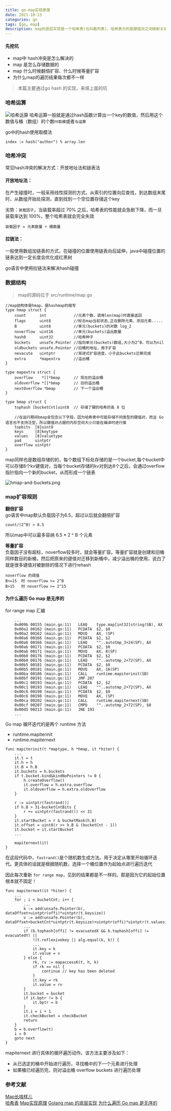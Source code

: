 ```yaml
---
title: go-map实现原理
date: 2021-10-13
categories: go
tags: [go, map]
description: map的底层实现是一个哈希表(也叫散列表)，哈希表示的是键值对之间映射关系
---
```



#### 先挖坑
- map中 hash冲突是怎么解决的
- map 是怎么存储数据的
- map 什么时候翻倍扩容、什么时候等量扩容
- 为什么map的遍历结果每次都不一样

> 本篇主要通过go hash 的实现，来填上面的坑

### 哈希运算

![哈希运算](../images/哈希运算.png)
哈希运算一般就是通过hash函数计算出一个key的数值，然后用这个数值与桶（数组）的个数m`取模`或者`与运算`

go中的hash使用取模法
```
index := hash("author") % array.len
```
### 哈希冲突

常见hash冲突的解决方式：开放地址法和链表法

#### 开放地址法：
在产生碰撞时，一般采用线性探测的方式，从索引的位置向后查找，到达数组末尾时，从数组开始处探测，直到找到一个空位置存储这个key

劣势：`装载因子`，当装载率超过 70% 之后，哈希表的性能就会急剧下降，而一旦装载率达到 100%，整个哈希表就会完全失效


```
装载因子 = 元素数量 ÷ 桶数量
```

#### 拉链法：
一般使用数组加链表的方式，在碰撞的位置使用链表向后延伸，java中碰撞位置的链表达到一定长度会优化成红黑树

go语言中使用拉链法来解决hash碰撞

### 数据结构

> map的源码位于 src/runtime/map.go
```golang
//map结构体是hmap，是hashmap的缩写
type hmap struct {
    count      int            //元素个数，调用len(map)时直接返回
    flags      uint8          //标志map当前状态,正在删除元素、添加元素.....
    B          uint8          //单元(buckets)的对数 log_2 
    noverflow  uint16         //单元(buckets)溢出数量
    hash0      uint32         //哈希种子
    buckets    unsafe.Pointer //指向单元(buckets)数组,大小为2^B，可以为nil
    oldbuckets unsafe.Pointer //旧桶的地址，用于扩容
    nevacute   uintptr        //渐进式扩容进度，小于此buckets迁移完成
    extra      *mapextra      //溢出桶
}

type mapextra struct {
    overflow    *[]*bmap      // 现在的溢出桶
    oldoverflow *[]*bmap      // 旧的溢出桶
    nextOverflow *bmap        // 下一个溢出桶
}

type bmap struct {
    tophash [bucketCnt]uint8  // 存储了键的哈希的高 8 位
    
    //在运行期间bmap会包含以下字段，因为哈希表中可能存储不同类型的键值对，而且 Go 语言也不支持泛型，所以键值对占据的内存空间大小只能在编译时进行推
    topbits  [8]uint8
    keys     [8]keytype
    values   [8]valuetype
    pad      uintptr
    overflow uintptr
}

```

map同样也是数组存储的的，每个数组下标处存储的是一个bucket,每个bucket中可以存储8个kv键值对，当每个bucket存储的kv对到达8个之后，会通过overflow指针指向一个新的bucket，从而形成一个链表

![hmap-and-buckets.png](../images/hmap-and-buckets.png)

### map扩容规则

**翻倍扩容**  
go语言中map默认负载因子为6.5，超过以后就会翻倍扩容
```
count/(2^B) > 6.5  
```
所以map中可以最多容纳 6.5 * 2 ^ B 个元素

**等量扩容**  
负载因子没有超标，noverflow较多时，就会等量扩容。等量扩容就是创建和旧桶同样数目的新桶，然后把原来的键值对迁移到新桶中，减少溢出桶的使用，说白了就是很多键值对被删除的情况下进行rehash

```
noverflow 的阈值
B<=15  时 noverflow >= 2^B
B>15   时 noverflow >= 2^15
```

#### 为什么遍历 Go map 是无序的
for range map 汇编
```
    ...
    0x009b 00155 (main.go:11)   LEAQ    type.map[int32]string(SB), AX
    0x00a2 00162 (main.go:11)   PCDATA  $2, $0
    0x00a2 00162 (main.go:11)   MOVQ    AX, (SP)
    0x00a6 00166 (main.go:11)   PCDATA  $2, $2
    0x00a6 00166 (main.go:11)   LEAQ    ""..autotmp_3+24(SP), AX
    0x00ab 00171 (main.go:11)   PCDATA  $2, $0
    0x00ab 00171 (main.go:11)   MOVQ    AX, 8(SP)
    0x00b0 00176 (main.go:11)   PCDATA  $2, $2
    0x00b0 00176 (main.go:11)   LEAQ    ""..autotmp_2+72(SP), AX
    0x00b5 00181 (main.go:11)   PCDATA  $2, $0
    0x00b5 00181 (main.go:11)   MOVQ    AX, 16(SP)
    0x00ba 00186 (main.go:11)   CALL    runtime.mapiterinit(SB)
    0x00bf 00191 (main.go:11)   JMP 207
    0x00c1 00193 (main.go:11)   PCDATA  $2, $2
    0x00c1 00193 (main.go:11)   LEAQ    ""..autotmp_2+72(SP), AX
    0x00c6 00198 (main.go:11)   PCDATA  $2, $0
    0x00c6 00198 (main.go:11)   MOVQ    AX, (SP)
    0x00ca 00202 (main.go:11)   CALL    runtime.mapiternext(SB)
    0x00cf 00207 (main.go:11)   CMPQ    ""..autotmp_2+72(SP), $0
    0x00d5 00213 (main.go:11)   JNE 193
    ...
```
Go map 循环迭代的是两个 runtime 方法
- runtime.mapiterinit
- runtime.mapiternext

```golang
func mapiterinit(t *maptype, h *hmap, it *hiter) {
    ...
    it.t = t
    it.h = h
    it.B = h.B
    it.buckets = h.buckets
    if t.bucket.kind&kindNoPointers != 0 {
        h.createOverflow()
        it.overflow = h.extra.overflow
        it.oldoverflow = h.extra.oldoverflow
    }

    r := uintptr(fastrand())
    if h.B > 31-bucketCntBits {
        r += uintptr(fastrand()) << 31
    }
    it.startBucket = r & bucketMask(h.B)
    it.offset = uint8(r >> h.B & (bucketCnt - 1))
    it.bucket = it.startBucket
    ...

    mapiternext(it)
}
```
在这段代码中，`fastrand()`是个随机数生成方法。用于决定从哪里开始循环迭代。更具体的话就是根据随机数，选择一个桶位置作为起始点进行遍历迭代

因此每次重新 `for range map`，见到的结果都是不一样的。那是因为它的起始位置根本就不固定！

```golang
func mapiternext(it *hiter) {
    ...
    for ; i < bucketCnt; i++ {
        ...
        k := add(unsafe.Pointer(b), dataOffset+uintptr(offi)*uintptr(t.keysize))
        v := add(unsafe.Pointer(b), dataOffset+bucketCnt*uintptr(t.keysize)+uintptr(offi)*uintptr(t.valuesize))
        ...
        if (b.tophash[offi] != evacuatedX && b.tophash[offi] != evacuatedY) ||
            !(t.reflexivekey || alg.equal(k, k)) {
            ...
            it.key = k
            it.value = v
        } else {
            rk, rv := mapaccessK(t, h, k)
            if rk == nil {
                continue // key has been deleted
            }
            it.key = rk
            it.value = rv
        }
        it.bucket = bucket
        if it.bptr != b { 
            it.bptr = b
        }
        it.i = i + 1
        it.checkBucket = checkBucket
        return
    }
    b = b.overflow(t)
    i = 0
    goto next
}
```
mapiternext 进行具体的循环遍历动作。该方法主要涉及如下：

- 从已选定的桶中开始进行遍历，寻找桶中的下一个元素进行处理
- 如果桶已经遍历完，则对溢出桶 overflow buckets 进行遍历处理


### 参考文献

[Map长啥样儿](https://www.bilibili.com/video/BV1Sp4y1U7dJ)  
[哈希表](https://draveness.me/golang/docs/part2-foundation/ch03-datastructure/golang-hashmap/)
[Map实现原理](https://www.topgoer.com/go%E5%9F%BA%E7%A1%80/Map%E5%AE%9E%E7%8E%B0%E5%8E%9F%E7%90%86.html)
[Golang map 的底层实现](https://www.jianshu.com/p/aa0d4808cbb8)
[为什么遍历 Go map 是无序的](https://www.jianshu.com/p/2fd7064bbe44)  